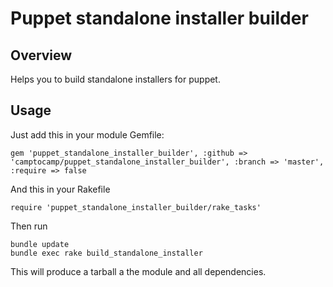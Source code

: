 Puppet standalone installer builder
===================================

Overview
--------

Helps you to build standalone installers for puppet.

Usage
-----

Just add this in your module Gemfile:

```
gem 'puppet_standalone_installer_builder', :github => 'camptocamp/puppet_standalone_installer_builder', :branch => 'master', :require => false
```

And this in your Rakefile

```
require 'puppet_standalone_installer_builder/rake_tasks'
```

Then run

```
bundle update
bundle exec rake build_standalone_installer
```

This will produce a tarball a the module and all dependencies.
